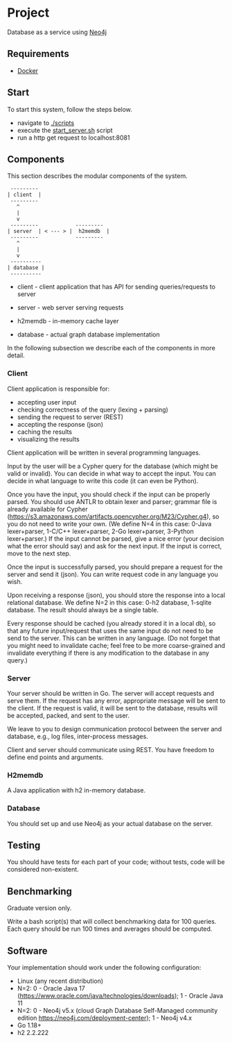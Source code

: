 # Project

Database as a service using [Neo4j](https://neo4j.com/docs/getting-started)

## Requirements

* [Docker](https://www.docker.com/products/docker-desktop/)

## Start

To start this system, follow the steps below.

* navigate to [./scripts](./scripts)
* execute the [start_server.sh](./scripts/start_servers.sh) script
* run a http get request to localhost:8081

## Components

This section describes the modular components of the system.

```
 ---------       
| client  |
 ---------       
   ^
   |
   v
 ---------            ---------
| server  | < --- > |  h2memdb  |
 ---------            ---------
   ^
   |
   v
 ----------
| database |
 ----------
```

* client - client application that has API for sending
  queries/requests to server

* server - web server serving requests

* h2memdb - in-memory cache layer

* database - actual graph database implementation

In the following subsection we describe each of the components in more
detail.

### Client

Client application is responsible for:
* accepting user input
* checking correctness of the query (lexing + parsing)
* sending the request to server (REST)
* accepting the response (json)
* caching the results
* visualizing the results

Client application will be written in several programming languages.

Input by the user will be a Cypher query for the database (which might
be valid or invalid). You can decide in what way to accept the input.
You can decide in what language to write this code (it can even be
Python).

Once you have the input, you should check if the input can be properly
parsed. You should use ANTLR to obtain lexer and parser; grammar file
is already available for Cypher
(https://s3.amazonaws.com/artifacts.opencypher.org/M23/Cypher.g4), so
you do not need to write your own. (We define N=4 in this case: 0-Java
lexer+parser, 1-C/C++ lexer+parser, 2-Go lexer+parser, 3-Python
lexer+parser.) If the input cannot be parsed, give a nice error (your
decision what the error should say) and ask for the next input. If the
input is correct, move to the next step.

Once the input is successfully parsed, you should prepare a request
for the server and send it (json). You can write request code in any
language you wish.

Upon receiving a response (json), you should store the response into a
local relational database. We define N=2 in this case: 0-h2 database,
1-sqlite database. The result should always be a single table.

Every response should be cached (you already stored it in a local db),
so that any future input/request that uses the same input do not need
to be send to the server. This can be written in any language. (Do not
forget that you might need to invalidate cache; feel free to be more
coarse-grained and invalidate everything if there is any modification
to the database in any query.)

### Server

Your server should be written in Go. The server will accept requests
and serve them. If the request has any error, appropriate message will
be sent to the client. If the request is valid, it will be sent to the
database, results will be accepted, packed, and sent to the user.

We leave to you to design communication protocol between the server
and database, e.g., log files, inter-process messages.

Client and server should communicate using REST. You have freedom to
define end points and arguments.

### H2memdb

A Java application with h2 in-memory database.

### Database

You should set up and use Neo4j as your actual database on the server.


## Testing

You should have tests for each part of your code; without tests, code
will be considered non-existent.


## Benchmarking

Graduate version only.

Write a bash script(s) that will collect benchmarking data for 100
queries. Each query should be run 100 times and averages should be
computed.


## Software

Your implementation should work under the following configuration:
* Linux (any recent distribution)
* N=2: 0 - Oracle Java 17 (https://www.oracle.com/java/technologies/downloads); 1 - Oracle Java 11
* N=2: 0 - Neo4j v5.x (cloud Graph Database Self-Managed community edition https://neo4j.com/deployment-center); 1 - Neo4j v4.x
* Go 1.18+
* h2 2.2.222
